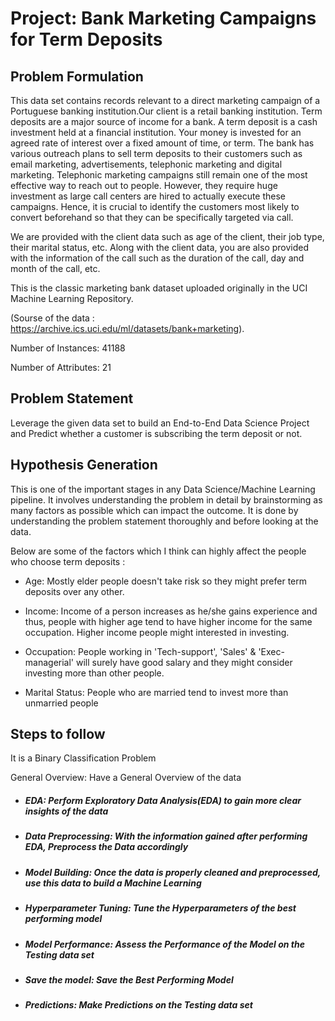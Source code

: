 # Project: Bank Marketing Campaigns for Term Deposits

## Problem Formulation
This data set contains records relevant to a direct marketing campaign of a Portuguese banking institution.Our client is a retail banking institution. Term deposits are a major source of income for a bank. A term deposit is a cash investment held at a financial institution. Your money is invested for an agreed rate of interest over a fixed amount of time, or term. The bank has various outreach plans to sell term deposits to their customers such as email marketing, advertisements, telephonic marketing and digital marketing. Telephonic marketing campaigns still remain one of the most effective way to reach out to people. However, they require huge investment as large call centers are hired to actually execute these campaigns. Hence, it is crucial to identify the customers most likely to convert beforehand so that they can be specifically targeted via call.

We are provided with the client data such as age of the client, their job type, their marital status, etc. Along with the client data, you are also provided with the information of the call such as the duration of the call, day and month of the call, etc.

This is the classic marketing bank dataset uploaded originally in the UCI Machine Learning Repository.

(Sourse of the data : https://archive.ics.uci.edu/ml/datasets/bank+marketing).

Number of Instances: 41188

Number of Attributes: 21

## Problem Statement
Leverage the given data set to build an End-to-End Data Science Project and Predict whether a customer is subscribing the term deposit or not.

## Hypothesis Generation
This is one of the important stages in any Data Science/Machine Learning pipeline. It involves understanding the problem in detail by brainstorming as many factors as possible which can impact the outcome. It is done by understanding the problem statement thoroughly and before looking at the data.

Below are some of the factors which I think can highly affect the people who choose term deposits :

* Age: Mostly elder people doesn't take risk so they might prefer term deposits over any other.

* Income: Income of a person increases as he/she gains experience and thus, people with higher age tend to have higher income for the same occupation. Higher income people might interested in investing.

* Occupation: People working in 'Tech-support', 'Sales' & 'Exec-managerial' will surely have good salary and they might consider investing more than other people.

* Marital Status: People who are married tend to invest more than unmarried people

## Steps to follow
It is a Binary Classification Problem

General Overview: Have a General Overview of the data

* ##### EDA: Perform Exploratory Data Analysis(EDA) to gain more clear insights of the data
* ##### Data Preprocessing: With the information gained after performing EDA, Preprocess the Data accordingly
* ##### Model Building: Once the data is properly cleaned and preprocessed, use this data to build a Machine Learning
* ##### Hyperparameter Tuning: Tune the Hyperparameters of the best performing model
* ##### Model Performance: Assess the Performance of the Model on the Testing data set
* ##### Save the model: Save the Best Performing Model
* ##### Predictions: Make Predictions on the Testing data set
